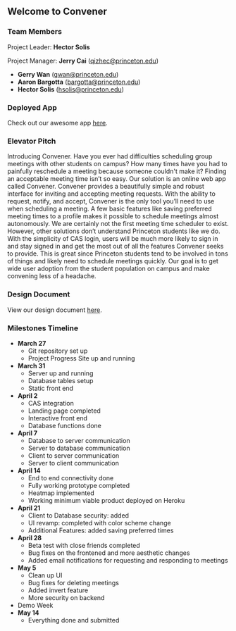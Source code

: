 ## Welcome to Convener

<!-- You can use the [editor on GitHub](https://github.com/thegwan/Convener/edit/master/README.md) to maintain and preview the content for your website in Markdown files.

Whenever you commit to this repository, GitHub Pages will run [Jekyll](https://jekyllrb.com/) to rebuild the pages in your site, from the content in your Markdown files. -->

### Team Members

Project Leader: **Hector Solis**

Project Manager: **Jerry Cai** (qizhec@princeton.edu)

- **Gerry Wan** (gwan@princeton.edu)
- **Aaron Bargotta** (bargotta@princeton.edu)
- **Hector Solis** (hsolis@princeton.edu)

### Deployed App
Check out our awesome app [here](https://convener.herokuapp.com).


### Elevator Pitch
Introducing Convener. Have you ever had difficulties scheduling group meetings with other students on campus? How many times have you had to painfully reschedule a meeting because someone couldn't make it? Finding an acceptable meeting time isn’t so easy. Our solution is an online web app called Convener. Convener provides a beautifully simple and robust interface for inviting and accepting meeting requests. With the ability to request, notify, and accept, Convener is the only tool you’ll need to use when scheduling a meeting. A few basic features like saving preferred meeting times to a profile makes it possible to schedule meetings almost autonomously. We are certainly not the first meeting time scheduler to exist. However, other solutions don’t understand Princeton students like we do. With the simplicity of CAS login, users will be much more likely to sign in and stay signed in and get the most out of all the features Convener seeks to provide. This is great since Princeton students tend to be involved in tons of things and likely need to schedule meetings quickly. Our goal is to get wide user adoption from the student population on campus and make convening less of a headache.


### Design Document
View our design document [here](https://docs.google.com/a/princeton.edu/document/d/1xsXrY7amCBFhxwQwY0sNtyeXbMSl-21SSOqQVs2ySnw/edit?usp=sharing).


### Milestones Timeline
* **March 27**
    * Git repository set up
    * Project Progress Site up and running
* **March 31**
    * Server up and running
    * Database tables setup
    * Static front end
* **April 2**
    * CAS integration
    * Landing page completed
    * Interactive front end
    * Database functions done
* **April 7**
    * Database to server communication
    * Server to database communication
    * Client to server communication
    * Server to client communication
* **April 14**
    * End to end connectivity done
    * Fully working prototype completed
    * Heatmap implemented 
    * Working minimum viable product deployed on Heroku
* **April 21**
    * Client to Database security: added
    * UI revamp: completed with color scheme change
    * Additional Features: added saving preferred times
* **April 28**
    * Beta test with close friends completed
    * Bug fixes on the frontened and more aesthetic changes
    * Added email notifications for requesting and responding to meetings
* **May 5**
    * Clean up UI
    * Bug fixes for deleting meetings 
    * Added invert feature
    * More security on backend
* Demo Week
* **May 14**
    * Everything done and submitted

<!-- Markdown is a lightweight and easy-to-use syntax for styling your writing. It includes conventions for

```markdown
Syntax highlighted code block

# Header 1
## Header 2
### Header 3

- Bulleted
- List

1. Numbered
2. List

**Bold** and _Italic_ and `Code` text

[Link](url) and ![Image](src)
```

For more details see [GitHub Flavored Markdown](https://guides.github.com/features/mastering-markdown/).

### Jekyll Themes

Your Pages site will use the layout and styles from the Jekyll theme you have selected in your [repository settings](https://github.com/thegwan/Convener/settings). The name of this theme is saved in the Jekyll `_config.yml` configuration file.

### Support or Contact

Having trouble with Pages? Check out our [documentation](https://help.github.com/categories/github-pages-basics/) or [contact support](https://github.com/contact) and we’ll help you sort it out.
 -->